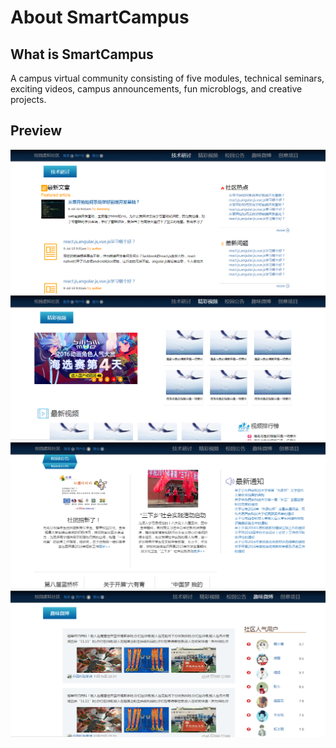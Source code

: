 # About SmartCampus
## What is SmartCampus
A campus virtual community consisting of five modules, technical seminars, exciting videos, campus announcements, fun microblogs, and creative projects.
## Preview
![Preview](./SmartCampus/test/Preview01.png)
![Preview](./SmartCampus/test/Preview02.png)
![Preview](./SmartCampus/test/Preview03.png)
![Preview](./SmartCampus/test/Preview04.png)
